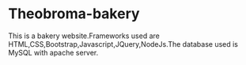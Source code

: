 # Theobroma-bakery
This is a bakery website.Frameworks used are HTML,CSS,Bootstrap,Javascript,JQuery,NodeJs.The database used is MySQL with apache server.
